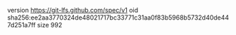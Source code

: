version https://git-lfs.github.com/spec/v1
oid sha256:ee2aa3770324de48021717bc33771c31aa0f83b5968b5732d40de447d251a7ff
size 992
